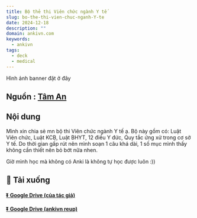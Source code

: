 ```yaml
---
title: Bộ thẻ thi Viên chức ngành Y tế
slug: bo-the-thi-vien-chuc-nganh-Y-te
date: 2024-12-18
description: ""
domain: ankivn.com
keywords:
  - ankivn
tags:
  - deck
  - medical
---
```


Hình ảnh banner đặt ở đây

<!--truncate-->

## Nguồn : [Tâm An](https://www.facebook.com/groups/ankivocabulary/posts/1769488653810784/)

## Nội dung

Mình xin chia sẻ mn bộ thi Viên chức ngành Y tế ạ. Bộ này gồm có: Luật Viên chức, Luật KCB, Luật BHYT, 12 điều Y đức, Quy tắc ứng xử trong cơ sở Y tế. Do thời gian gấp rút nên mình soạn 1 câu khá dài, 1 số mục mình thấy không cần thiết nên bỏ bớt nữa nhen.

Giờ mình học mà không có Anki là không tự học được luôn :))

## 🔗 Tải xuống

#### [⏬ Google Drive (của tác giả)](https://drive.google.com/drive/u/0/folders/1Lb25-lU_KJQJPkf6ZyecDMQ4fzKNdT4t)

#### [⏬ Google Drive (ankivn reup)](https://drive.google.com/drive/folders/17JHAMqQn7lwhHfQx35H60bU4Or2-sEtl?usp=sharing)